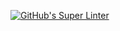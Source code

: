 [![GitHub's Super Linter](https://github.com/ICS20-Programming-MarcusW/Unit2-02-HTML-AreaPerRectangle/workflows/GitHub's%20Super%20Linter/badge.svg)](https://github.com/ICS20-Programming-MarcusW/Unit2-02-HTML-AreaPerRectangle/actions)